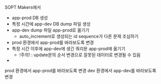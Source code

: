 SOPT Makers에서 


- app-prod DB 생성
- 특정 시간에 app-dev DB dump 파일 생성
- app-dev dump 파일 app-prod로 옮기기
	- auto_increment로 생성되는 id sequence가 다른 문제 조심하기
- prod 환경에서 app-prod를 바라보도록 변경
- 특정 시간 이후에 app-dev에 생긴 쿼리문 app-prod에 옮기기
	- !주의! : update문의 순서 변경으로 잘못된 데이터로 변경될 수 있음
- 

prod 환경에서 app-prod를 바라보도록 변경
dev 환경에서 app-dev를 바라보도록 변경
